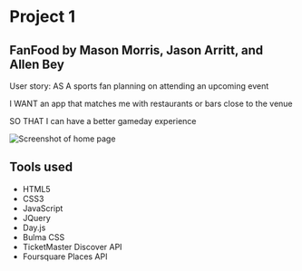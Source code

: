 # Project 1
## FanFood by Mason Morris, Jason Arritt, and Allen Bey

User story:
AS A sports fan planning on attending an upcoming event

I WANT an app that matches me with restaurants or bars close to the venue

SO THAT I can have a better gameday experience

![Screenshot of home page](https://i.imgur.com/wwkBfif.png)

## Tools used

- HTML5
- CSS3
- JavaScript
- JQuery
- Day.js
- Bulma CSS
- TicketMaster Discover API
- Foursquare Places API
